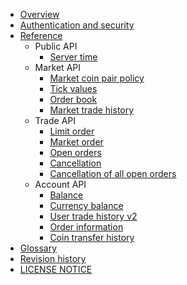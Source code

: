 * [Overview](en/1_Overview.md)
* [Authentication and security](en/2_Authentication_and_Security_Policy.md)
* [Reference](en/3_Reference.md)
    * Public API
        * [Server time](en/api/public/v1-public-time-get.md)
    * Market API
        * [Market coin pair policy](en/api/market/v1-market-public-coins-pairPolicy-get.md)
        * [Tick values](en/api/market/v1-market-public-currentTickValue-get.md)
        * [Order book](en/api/market/v1-market-public-orderBooks-get.md)
        * [Market trade history](en/api/market/v1-market-public-tradeHistory-get.md)
    * Trade API
        * [Limit order](en/api/trade/v1-trade-limitOrders-post.md)
        * [Market order](en/api/trade/v1-trade-marketOrders-post.md)
        * [Open orders](en/api/trade/v1-trade-openOrders-get.md)
        * [Cancellation](en/api/trade/v1-trade-orders-delete.md)
        * [Cancellation of all open orders](en/api/trade/v1-trade-openOrders-delete.md)
    * Account API
        * [Balance](en/api/account/v1-account-balances-get.md)
        * [Currency balance](en/api/account/v1-account-balances-currency-get.md)
        * [User trade history v2](en/api/account/v2-account-tradeHistory-get.md)
        * [Order information](en/api/account/v1-account-orders-orderID-get.md)
        * [Coin transfer history](en/api/account/v1-account-transactionHistory-get.md)
* [Glossary](en/5_Terms.md)
* [Revision history](en/0_About_This_Document.md)
* [LICENSE NOTICE](en/LICENSE.md)

